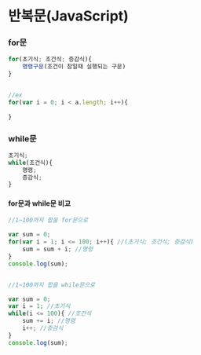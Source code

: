 # 반복문(JavaScript)

### for문

```javascript
for(초기식; 조건식; 증감식){
    명령구문(조건이 참일때 실행되는 구문)
}


//ex
for(var i = 0; i < a.length; i++){
    
}
```



### while문

```javascript
초기식;
while(조건식){
    명령;
    증감식;
}
```





#### for문과 while문 비교

```javascript
//1~100까지 합을 for문으로

var sum = 0;
for(var i = 1; i <= 100; i++){ //(초기식; 조건식; 증감식)
    sum = sum + i; //명령
}
console.log(sum);


//1~100까지 합을 while문으로

var sum = 0;
var i = 1; //초기식
while(i <= 100){ //조건식
    sum += i; //명령
    i++; //증감식
}
console.log(sum);
```

